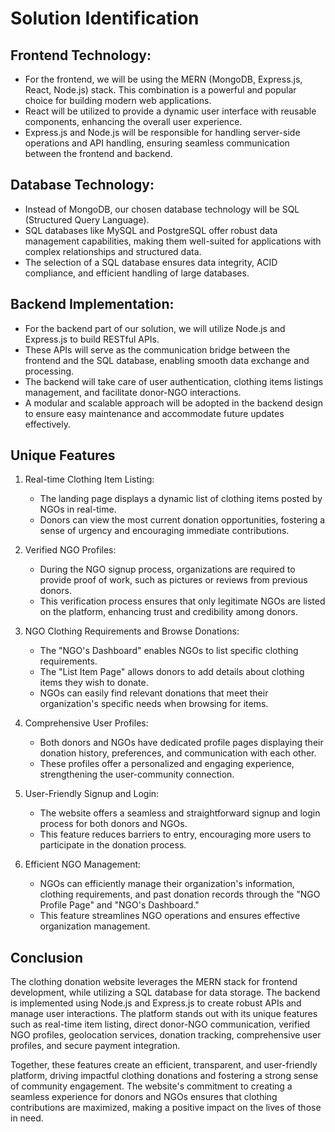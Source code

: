 # Solution Identification

## Frontend Technology:
- For the frontend, we will be using the MERN (MongoDB, Express.js, React, Node.js) stack. This combination is a powerful and popular choice for building modern web applications.
- React will be utilized to provide a dynamic user interface with reusable components, enhancing the overall user experience.
- Express.js and Node.js will be responsible for handling server-side operations and API handling, ensuring seamless communication between the frontend and backend.

## Database Technology:
- Instead of MongoDB, our chosen database technology will be SQL (Structured Query Language).
- SQL databases like MySQL and PostgreSQL offer robust data management capabilities, making them well-suited for applications with complex relationships and structured data.
- The selection of a SQL database ensures data integrity, ACID compliance, and efficient handling of large databases.

## Backend Implementation:
- For the backend part of our solution, we will utilize Node.js and Express.js to build RESTful APIs.
- These APIs will serve as the communication bridge between the frontend and the SQL database, enabling smooth data exchange and processing.
- The backend will take care of user authentication, clothing items listings management, and facilitate donor-NGO interactions.
- A modular and scalable approach will be adopted in the backend design to ensure easy maintenance and accommodate future updates effectively.

## Unique Features

1. Real-time Clothing Item Listing:
   - The landing page displays a dynamic list of clothing items posted by NGOs in real-time.
   - Donors can view the most current donation opportunities, fostering a sense of urgency and encouraging immediate contributions.

2. Verified NGO Profiles:
   - During the NGO signup process, organizations are required to provide proof of work, such as pictures or reviews from previous donors.
   - This verification process ensures that only legitimate NGOs are listed on the platform, enhancing trust and credibility among donors.

3. NGO Clothing Requirements and Browse Donations:
   - The "NGO's Dashboard" enables NGOs to list specific clothing requirements.
   - The "List Item Page" allows donors to add details about clothing items they wish to donate.
   - NGOs can easily find relevant donations that meet their organization's specific needs when browsing for items.

4. Comprehensive User Profiles:
   - Both donors and NGOs have dedicated profile pages displaying their donation history, preferences, and communication with each other.
   - These profiles offer a personalized and engaging experience, strengthening the user-community connection.

5. User-Friendly Signup and Login:
   - The website offers a seamless and straightforward signup and login process for both donors and NGOs.
   - This feature reduces barriers to entry, encouraging more users to participate in the donation process.

6. Efficient NGO Management:
   - NGOs can efficiently manage their organization's information, clothing requirements, and past donation records through the "NGO Profile Page" and "NGO's Dashboard."
   - This feature streamlines NGO operations and ensures effective organization management.

## Conclusion

The clothing donation website leverages the MERN stack for frontend development, while utilizing a SQL database for data storage. The backend is implemented using Node.js and Express.js to create robust APIs and manage user interactions. The platform stands out with its unique features such as real-time item listing, direct donor-NGO communication, verified NGO profiles, geolocation services, donation tracking, comprehensive user profiles, and secure payment integration.

Together, these features create an efficient, transparent, and user-friendly platform, driving impactful clothing donations and fostering a strong sense of community engagement. The website's commitment to creating a seamless experience for donors and NGOs ensures that clothing contributions are maximized, making a positive impact on the lives of those in need.
